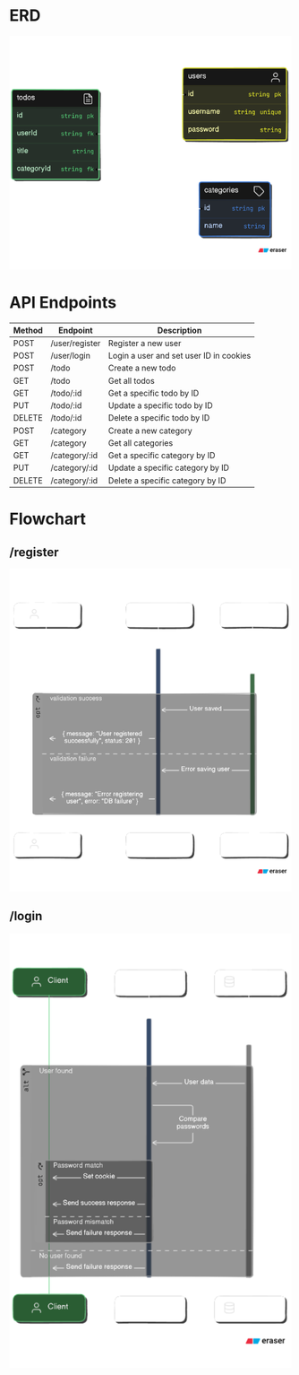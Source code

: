 # ERD

![alt text](image.png)

# API Endpoints

| Method | Endpoint       | Description                             |
| ------ | -------------- | --------------------------------------- |
| POST   | /user/register | Register a new user                     |
| POST   | /user/login    | Login a user and set user ID in cookies |
| POST   | /todo          | Create a new todo                       |
| GET    | /todo          | Get all todos                           |
| GET    | /todo/:id      | Get a specific todo by ID               |
| PUT    | /todo/:id      | Update a specific todo by ID            |
| DELETE | /todo/:id      | Delete a specific todo by ID            |
| POST   | /category      | Create a new category                   |
| GET    | /category      | Get all categories                      |
| GET    | /category/:id  | Get a specific category by ID           |
| PUT    | /category/:id  | Update a specific category by ID        |
| DELETE | /category/:id  | Delete a specific category by ID        |

# Flowchart

## /register

![alt text](image-2.png)

## /login

![alt text](image-1.png)
